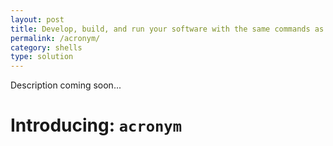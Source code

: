```yaml
---
layout: post
title: Develop, build, and run your software with the same commands as your team
permalink: /acronym/
category: shells
type: solution
---
```

Description coming soon...

# Introducing: `acronym`
